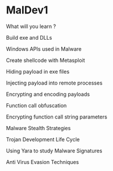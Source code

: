 # MalDev1


What will you learn ? 

Build exe and DLLs

Windows APIs used in Malware

Create shellcode with Metasploit

Hiding payload in exe files

Injecting payload into remote processes

Encrypting and encoding payloads

Function call obfuscation

Encrypting function call string parameters

Malware Stealth Strategies

Trojan Development Life Cycle

Using Yara to study Malware Signatures

Anti Virus Evasion Techniques
